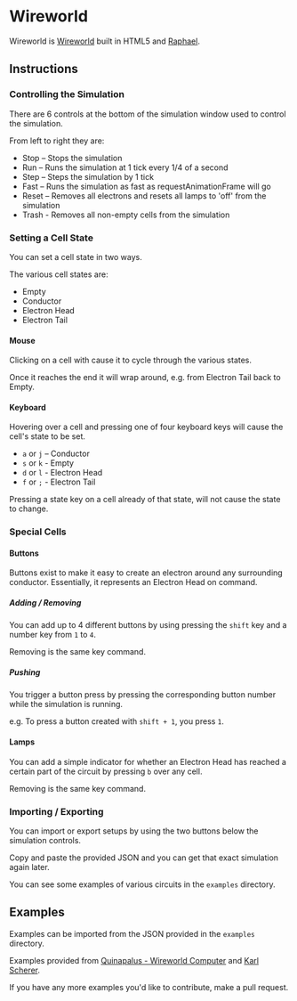 Wireworld
=========
Wireworld is [Wireworld](http://en.wikipedia.org/wiki/Wireworld) built in HTML5 and [Raphael](http://raphaeljs.com/).

Instructions
------------
### Controlling the Simulation
There are 6 controls at the bottom of the simulation window used to control the simulation.

From left to right they are:
 - Stop – Stops the simulation
 - Run – Runs the simulation at 1 tick every 1/4 of a second
 - Step – Steps the simulation by 1 tick
 - Fast – Runs the simulation as fast as requestAnimationFrame will go
 - Reset – Removes all electrons and resets all lamps to 'off' from the simulation
 - Trash - Removes all non-empty cells from the simulation

### Setting a Cell State
You can set a cell state in two ways.

The various cell states are:
 - Empty
 - Conductor
 - Electron Head
 - Electron Tail

#### Mouse
Clicking on a cell with cause it to cycle through the various states.

Once it reaches the end it will wrap around, e.g. from Electron Tail back to Empty.

#### Keyboard
Hovering over a cell and pressing one of four keyboard keys will cause the cell's state to be set.

 - `a` or `j` – Conductor
 - `s` or `k` - Empty
 - `d` or `l` - Electron Head
 - `f` or `;` - Electron Tail

Pressing a state key on a cell already of that state, will not cause the state to change.

### Special Cells
#### Buttons
Buttons exist to make it easy to create an electron around any surrounding conductor. Essentially, it represents an Electron Head on command.

##### Adding / Removing
You can add up to 4 different buttons by using pressing the `shift` key and a number key from `1` to `4`.

Removing is the same key command.

##### Pushing
You trigger a button press by pressing the corresponding button number while the simulation is running.

e.g. To press a button created with `shift + 1`, you press `1`.

#### Lamps
You can add a simple indicator for whether an Electron Head has reached a certain part of the circuit by pressing `b` over any cell.

Removing is the same key command.

### Importing / Exporting
You can import or export setups by using the two buttons below the simulation controls.

Copy and paste the provided JSON and you can get that exact simulation again later.

You can see some examples of various circuits in the `examples` directory.

Examples
--------
Examples can be imported from the JSON provided in the `examples` directory.

Examples provided from [Quinapalus - Wireworld Computer](http://www.quinapalus.com/wi-index.html) and [Karl Scherer](http://karlscherer.com/Wireworld.html).

If you have any more examples you'd like to contribute, make a pull request.